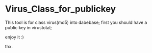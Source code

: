 # Virus_Class_for_publickey
This tool is for class virus(md5) into dabebase; first you should have a public key in virustotal;

enjoy it :)

thx.
